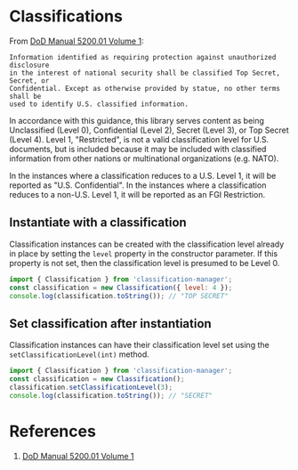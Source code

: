 # Classifications

From [DoD Manual 5200.01 Volume 1]:
~~~
Information identified as requiring protection against unauthorized disclosure
in the interest of national security shall be classified Top Secret, Secret, or
Confidential. Except as otherwise provided by statue, no other terms shall be
used to identify U.S. classified information.
~~~

In accordance with this guidance, this library serves content as being
Unclassified (Level 0), Confidential (Level 2), Secret (Level 3), or Top Secret
(Level 4). Level 1, "Restricted", is not a valid  classification level for U.S.
documents, but is included because it may be included with classified
information from other nations or multinational organizations (e.g. NATO).

In the instances where a classification reduces to a U.S. Level 1, it will be
reported as "U.S. Confidential". In the instances where a classification
reduces to a non-U.S. Level 1, it will be reported as an FGI Restriction.


## Instantiate with a classification

Classification instances can be created with the classification level already
in place by setting the `level` property in the constructor parameter. If this
property is not set, then the classification level is presumed to be Level 0.

```javascript
import { Classification } from 'classification-manager';
const classification = new Classification({ level: 4 });
console.log(classification.toString()); // "TOP SECRET"
```

## Set classification after instantiation

Classification instances can have their classification level set using the
`setClassificationLevel(int)` method.

```javascript
import { Classification } from 'classification-manager';
const classification = new Classification();
classification.setClassificationLevel(3);
console.log(classification.toString()); // "SECRET"
```

# References

1. [DoD Manual 5200.01 Volume 1]

[DoD Manual 5200.01 Volume 1]: http://www.esd.whs.mil/Portals/54/Documents/DD/issuances/dodm/520001_vol1.pdf
